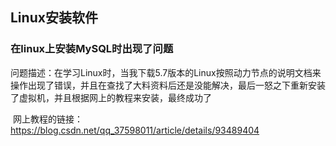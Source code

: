 ## Linux安装软件

### 在linux上安装MySQL时出现了问题

​	问题描述：在学习Linux时，当我下载5.7版本的Linux按照动力节点的说明文档来操作出现了错误，并且在查找了大料资料后还是没能解决，最后一怒之下重新安装了虚拟机，并且根据网上的教程来安装，最终成功了

​	网上教程的链接：https://blog.csdn.net/qq_37598011/article/details/93489404